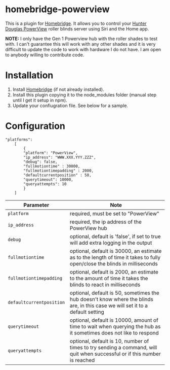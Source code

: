 # homebridge-powerview

This is a plugin for [Homebridge](https://github.com/nfarina/homebridge).  It allows you to control your [Hunter Douglas PowerView](http://promos.hunterdouglas.ca/powerview-en/) roller blinds server using Siri and the Home app.

**NOTE:** I only have the Gen 1 Powerview hub with the roller shades to test with.  I can't guarantee this will work with any other shades and it is very difficult to update the code to work with hardware I do not have. I am open to anybody willing to contribute code.


# Installation

1.  Install [Homebridge](https://github.com/nfarina/homebridge) (if not already installed).
2.  Install this plugin copying it to the node_modules folder (manual step until I get it setup in npm).
3.  Update your confiugration file.  See below for a sample.


# Configuration

```
"platforms":
    [
       	{
        "platform": "PowerView",
        "ip_address": "WWW.XXX.YYY.ZZZ",
        "debug": false,
        "fullmotiontime" : 30000,
        "fullmotiontimepadding" : 2000,
        "defaultcurrentposition" : 50,
        "querytimeout": 10000,
        "queryattempts": 10
        }
    ]
```


| Parameter                  | Note                                                                                                                                                                                         |
|----------------------------|----------------------------------------------------------------------------------------------------------------------------------------------------------------------------------------------|
| `platform`                 | required, must be set to "PowerView"                                                                                                                                                         |
| `ip_address`               | required, the ip address of the PowerView hub                                                                                                                                                |
| `debug`                    | optional, default is 'false', if set to true will add extra logging in the output                                                                                                            |
| `fullmotiontime`           | optional, default is 30000, an estimate as to the length of time it takes to fully open/close the blinds in milliseconds                                                                     |
| `fullmotiontimepadding`    | optional, default is 2000, an estimate to the amount of time it takes the blinds to react in milliseconds                                                                                    |
| `defaultcurrentposition`   | optional, default is 50, sometimes the hub doesn't know where the blinds are, in this case we will set it to a default setting                                                               |
| `querytimeout`             | optional, default is 10000, amount of time to wait when querying the hub as it sometimes does not like to respond                                                                            |
| `queryattempts`            | optional, default is 10, number of times to try sending a command, will quit when successful or if this number is reached                                                                    |
